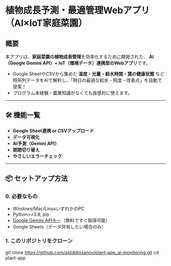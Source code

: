 # 植物成長予測・最適管理Webアプリ（AI×IoT家庭菜園）

## 概要

本アプリは、**家庭菜園の植物成長管理**を効率化するために開発された、
**AI（Google Gemini API）+ IoT（環境データ）連携型のWebアプリ**です。

- Google SheetやCSVから集めた **湿度・光量・給水時間・葉の健康状態** など時系列データをAIで解析し、「明日の最適な給水・照度・改善点」を自動で提案！
- プログラム未経験・農業知識がなくても直感的に使えます。

---

## 🛠️ 機能一覧

- **Google Sheet連携 or CSVアップロード**
- **データ可視化**
- **AI予測（Gemini API）**
- **期間切り替え**
- **やさしいエラーチェック**

---

## 📦 セットアップ方法

### 0. 必要なもの

- Windows/Mac/LinuxいずれかのPC
- Python>=3.8, pip
- [Google Gemini APIキー](https://aistudio.google.com/app/apikey)（無料ですぐ取得可能）
- Google Sheets（データ共有したい場合のみ）

### 1. このリポジトリをクローン

git clone https://github.com/asliddinxanov/plant-app_ai-monitoring.git
cd plant-app
